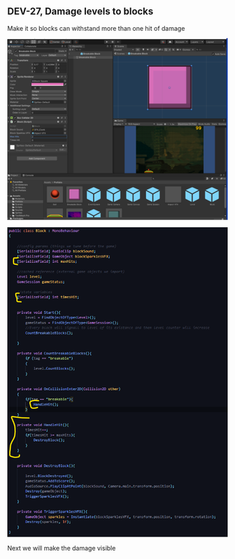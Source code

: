 ## DEV-27, Damage levels to blocks

Make it so blocks can withstand more than one hit of damage

![](../../images/BlockBreaker/DEV-27-A.png)

![](../../images/BlockBreaker/DEV-27-B.png)

Next we will make the damage visible

